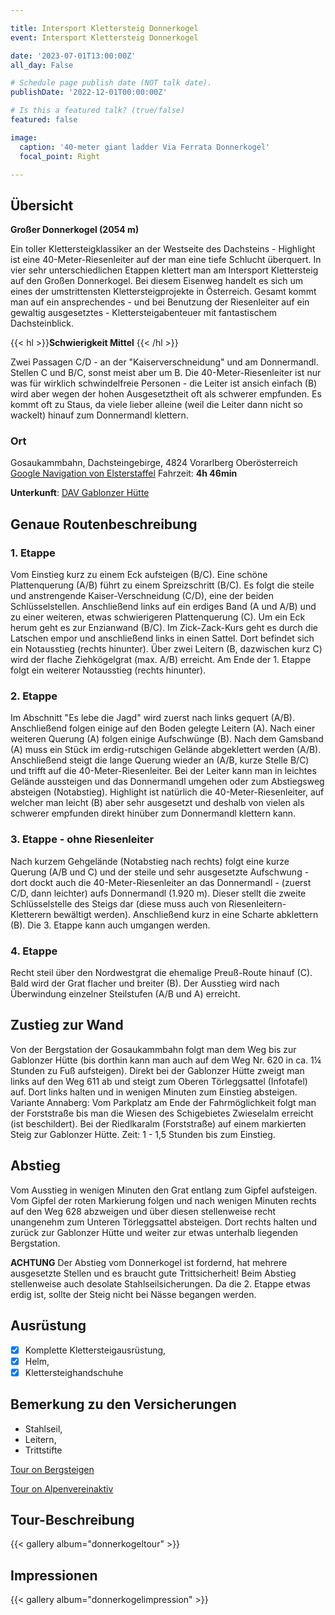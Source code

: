 ```yaml
---

title: Intersport Klettersteig Donnerkogel
event: Intersport Klettersteig Donnerkogel

date: '2023-07-01T13:00:00Z'
all_day: False

# Schedule page publish date (NOT talk date).
publishDate: '2022-12-01T00:00:00Z'

# Is this a featured talk? (true/false)
featured: false

image:
  caption: '40-meter giant ladder Via Ferrata Donnerkogel'
  focal_point: Right

---
```


## Übersicht
**Großer Donnerkogel (2054 m)**

Ein toller Klettersteigklassiker an der Westseite des Dachsteins - Highlight ist eine 40-Meter-Riesenleiter auf der man eine tiefe Schlucht überquert. In vier sehr unterschiedlichen Etappen klettert man am Intersport Klettersteig auf den Großen Donnerkogel. Bei diesem Eisenweg handelt es sich um eines der umstrittensten Klettersteigprojekte in Österreich. Gesamt kommt man auf ein ansprechendes - und bei Benutzung der Riesenleiter auf ein gewaltig ausgesetztes - Klettersteigabenteuer mit fantastischem Dachsteinblick.

{{< hl >}}**Schwierigkeit Mittel** {{< /hl >}}

Zwei Passagen C/D - an der "Kaiserverschneidung" und am Donnermandl. Stellen C und B/C, sonst meist aber um B.
Die 40-Meter-Riesenleiter ist nur was für wirklich schwindelfreie Personen - die Leiter ist ansich einfach (B) wird aber wegen der hohen Ausgesetztheit oft als schwerer empfunden. Es kommt oft zu Staus, da viele lieber alleine (weil die Leiter dann nicht so wackelt) hinauf zum Donnermandl klettern.

  
### Ort
Gosaukammbahn, Dachsteingebirge, 4824 Vorarlberg Oberösterreich  
[Google Navigation von Elsterstaffel](https://goo.gl/maps/JGZMYv2yRMvMG5MR8)
Fahrzeit: **4h 46min**

**Unterkunft**: [DAV Gablonzer Hütte](https://www.gablonzerhuette.at/de/preise.html)


## Genaue Routenbeschreibung

### 1. Etappe
Vom Einstieg kurz zu einem Eck aufsteigen (B/C). Eine schöne Plattenquerung (A/B) führt zu einem Spreizschritt (B/C). Es folgt die steile und anstrengende Kaiser-Verschneidung (C/D), eine der beiden Schlüsselstellen. Anschließend links auf ein erdiges Band (A und A/B) und zu einer weiteren, etwas schwierigeren Plattenquerung (C). Um ein Eck herum geht es zur Enzianwand (B/C). Im Zick-Zack-Kurs geht es durch die Latschen empor und anschließend links in einen Sattel. Dort befindet sich ein Notausstieg (rechts hinunter). Über zwei Leitern (B, dazwischen kurz C) wird der flache Ziehkögelgrat (max. A/B) erreicht. Am Ende der 1. Etappe folgt ein weiterer Notausstieg (rechts hinunter).
### 2. Etappe
Im Abschnitt "Es lebe die Jagd" wird zuerst nach links gequert (A/B). Anschließend folgen einige auf den Boden gelegte Leitern (A). Nach einer weiteren Querung (A) folgen einige Aufschwünge (B). Nach dem Gamsband (A) muss ein Stück im erdig-rutschigen Gelände abgeklettert werden (A/B). Anschließend steigt die lange Querung wieder an (A/B, kurze Stelle B/C) und trifft auf die 40-Meter-Riesenleiter. Bei der Leiter kann man in leichtes Gelände aussteigen und das Donnermandl umgehen oder zum Abstiegsweg absteigen (Notabstieg). Highlight ist natürlich die 40-Meter-Riesenleiter, auf welcher man leicht (B) aber sehr ausgesetzt und deshalb von vielen als schwerer empfunden direkt hinüber zum Donnermandl klettern kann.
### 3. Etappe - ohne Riesenleiter
Nach kurzem Gehgelände (Notabstieg nach rechts) folgt eine kurze Querung (A/B und C) und der steile und sehr ausgesetzte Aufschwung - dort dockt auch die 40-Meter-Riesenleiter an das Donnermandl - (zuerst C/D, dann leichter) aufs Donnermandl (1.920 m). Dieser stellt die zweite Schlüsselstelle des Steigs dar (diese muss auch von Riesenleitern-Kletterern bewältigt werden). Anschließend kurz in eine Scharte abklettern (B). Die 3. Etappe kann auch umgangen werden.
### 4. Etappe 
Recht steil über den Nordwestgrat die ehemalige Preuß-Route hinauf (C). Bald wird der Grat flacher und breiter (B). Der Ausstieg wird nach Überwindung einzelner Steilstufen (A/B und A) erreicht.

## Zustieg zur Wand
Von der Bergstation der Gosaukammbahn folgt man dem Weg bis zur Gablonzer Hütte (bis dorthin kann man auch auf dem Weg Nr. 620 in ca. 1¼ Stunden  zu Fuß aufsteigen). Direkt bei der Gablonzer Hütte zweigt man links auf den Weg 611 ab und steigt zum Oberen Törleggsattel (Infotafel) auf. Dort links halten und in wenigen Minuten zum Einstieg absteigen. 
Variante Annaberg: Vom Parkplatz am Ende der Fahrmöglichkeit folgt man der Forststraße bis man die Wiesen des Schigebietes Zwieselalm erreicht (ist beschildert). Bei der Riedlkaralm (Forststraße) auf einem markierten Steig zur Gablonzer Hütte. Zeit: 1 - 1,5 Stunden bis zum Einstieg.

## Abstieg
Vom Ausstieg in wenigen Minuten den Grat entlang zum Gipfel aufsteigen. Vom Gipfel der roten Markierung folgen und nach wenigen Minuten rechts auf den Weg 628 abzweigen und über diesen stellenweise recht unangenehm zum Unteren Törleggsattel absteigen. Dort rechts halten und zurück zur Gablonzer Hütte und weiter zur etwas unterhalb liegenden Bergstation.

**ACHTUNG** Der Abstieg vom Donnerkogel ist fordernd, hat mehrere ausgesetzte Stellen und es braucht gute Trittsicherheit! Beim Abstieg stellenweise auch desolate Stahlseilsicherungen. Da die 2. Etappe etwas erdig ist, sollte der Steig nicht bei Nässe begangen werden.


## Ausrüstung
- [x] Komplette Klettersteigausrüstung, 
- [x] Helm,
- [x] Klettersteighandschuhe

## Bemerkung zu den Versicherungen
- Stahlseil, 
- Leitern, 
- Trittstifte 

[Tour on Bergsteigen](https://www.bergsteigen.com/touren/klettersteig/intersport-klettersteig-donnerkogel/)

[Tour on Alpenvereinaktiv](https://www.alpenvereinaktiv.com/de/tour/intersport-klettersteig-auf-den-grossen-donnerkogel/11341477/)

## Tour-Beschreibung

{{< gallery album="donnerkogeltour" >}}


## Impressionen

{{< gallery album="donnerkogelimpression" >}}